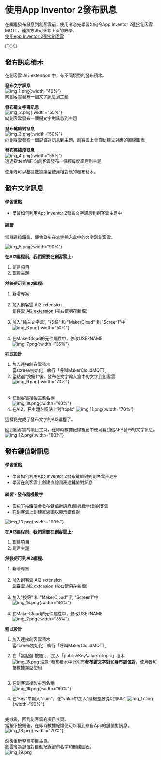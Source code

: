# 使用App Inventor 2發布訊息
在編程發布訊息到創客雲前，使用者必先學習如何令App Inventor 2連接創客雲MQTT，連接方法可參考上面的教學。  
[使用App Inventor 2連接創客雲](../../ch4_connect/ai2/connect_ai2.md)

[TOC]

## 發布訊息積木
在創客雲 AI2 extension 中，有不同類型的發布積木。

**發布文字訊息**  
![img_1.png](img/img_1.png){:width="40%"}  
向創客雲發布一個文字訊息到主題

**發布鍵文字對訊息**  
![img_2.png](img/img_2.png){:width="55%"}  
向創客雲發布一個鍵文字對訊息到主題

**發布鍵值對訊息**  
![img_3.png](img/img_3.png){:width="50%"}  
向創客雲發布一個鍵值對訊息到主題，創客雲上會自動建立對應的直線圖表

**發布經緯度訊息**  
![img_4.png](img/img_4.png){:width="55%"}  
透過KittenWiFi向創客雲發布一個經緯度訊息到主題

使用者可以根據數據類型使用相對應的發布積木。

## 發布文字訊息
#### 學習重點
- 學習如何利用App Inventor 2發布文字訊息到創客雲主題中

#### 練習
當點選按鈕後，便會發布在文字輸入盒中的文字到創客雲。

![img_5.png](img/img_5.png){:width="90%"}

**在AI2編程前，我們需要在創客雲上:**

1. 創建項目
2. 創建主題

**然後便可到AI2編程:**

1. 新增專案
</br></br>
2. 加入創客雲 AI2 extension  
   [創客雲 AI2 extension](../../ch4_connect/ai2/extension/scale.MakerCloud.aix) (按右鍵另存新檔）
</br></br>
3. 加入"輸入文字盒", "按鈕" 和 "MakerCloud" 到 "Screen1"中  
   ![img_6.png](img/img_6.png){:width="50%"}
</br></br>
4. 在MakerCloud的元件屬性中，修改USERNAME  
   ![img_7.png](img/img_7.png){:width="35%"}

**程式設計**

1. 加入連接創客雲積木  
   當screen初始化，執行「呼叫MakerCloudMQTT」
2. 當點選"按鈕1"後，發布在文字輸入盒中的文字到創客雲  
   ![img_9.png](img/img_9.png){:width="70%"}  
</br></br>
3. 在創客雲複製主題名稱  
   ![img_10.png](img/img_10.png){:width="60%"}
4. 在AI2，把主題名稱貼上到"topic"
   ![img_11.png](img/img_11.png){:width="70%"}

這樣便完成了發布文字的AI2編程了。

回到創客雲的項目主頁，在即時數據紀錄視窗中便可看到從APP發布的文字訊息。
![img_12.png](img/img_12.png){:width="80%"}

## 發布鍵值對訊息
#### 學習重點
- 學習如何利用App Inventor 2發布鍵值對到創客雲主題中
- 學習在創客雲上創建直線圖表達鍵值對訊息

#### 練習 - 發布隨機數字
- 當按下按鈕便會發布鍵值對訊息(隨機數字)到創客雲
- 在創客雲上創建直線圖以顯示鍵值對

![img_13.png](img/img_13.png){:width="90%"}

**在AI2編程前，我們需要在創客雲上:**

1. 創建項目
2. 創建主題

**然後便可到AI2編程:**

1. 新增專案
</br></br>
2. 加入創客雲 AI2 extension  
   [創客雲 AI2 extension](../../ch4_connect/ai2/extension/scale.MakerCloud.aix) (按右鍵另存新檔）
</br></br>
3. 加入"按鈕" 和 "MakerCloud" 到 "Screen1"中  
![img_14.png](img/img_14.png){:width="40%"}
</br></br>
4. 在MakerCloud的元件屬性中，修改USERNAME  
   ![img_7.png](img/img_7.png){:width="35%"}

**程式設計**

1. 加入連接創客雲積木  
   當screen初始化，執行「呼叫MakerCloudMQTT」
2. 在「當點選 按鈕1」，加入「publishKeyValueToTopic」積木  
   ![img_15.png](img/img_15.png)
   注意: 發布積木中分別有**發布鍵文字對**和**發布鍵值對**，使用者可按數據類型使用
    </br></br>
3. 在創客雲複製主題名稱  
   ![img_16.png](img/img_16.png){:width="60%"}

4. 在"key"中輸入"num"，在"value中加入"隨機整數從0到100"
   ![img_17.png](img/img_17.png){:width="90%"}
</br></br>

完成後，回到創客雲的項目主頁。  
當按下按鈕後，在即時數據紀錄便可以看到來自App的鍵值對訊息。  
![img_18.png](img/img_18.png){:width="70%"}

然後重新整理項目主頁。  
創雲會為鍵值對自動紀錄鍵的名字和創建圖表。  
![img_19.png](img/img_19.png)


